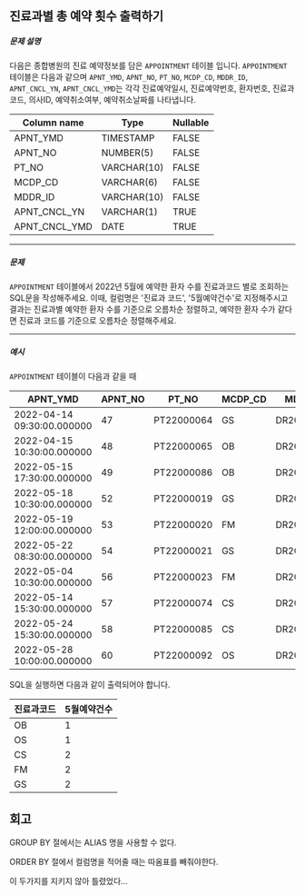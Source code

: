 ## 진료과별 총 예약 횟수 출력하기

##### 문제 설명

다음은 종합병원의 진료 예약정보를 담은 `APPOINTMENT` 테이블 입니다.
`APPOINTMENT` 테이블은 다음과 같으며 `APNT_YMD`, `APNT_NO`, `PT_NO`, `MCDP_CD`, `MDDR_ID`, `APNT_CNCL_YN`, `APNT_CNCL_YMD`는 각각 진료예약일시, 진료예약번호, 환자번호, 진료과코드, 의사ID, 예약취소여부, 예약취소날짜를 나타냅니다.

| Column name   | Type        | Nullable |
| ------------- | ----------- | -------- |
| APNT_YMD      | TIMESTAMP   | FALSE    |
| APNT_NO       | NUMBER(5)   | FALSE    |
| PT_NO         | VARCHAR(10) | FALSE    |
| MCDP_CD       | VARCHAR(6)  | FALSE    |
| MDDR_ID       | VARCHAR(10) | FALSE    |
| APNT_CNCL_YN  | VARCHAR(1)  | TRUE     |
| APNT_CNCL_YMD | DATE        | TRUE     |

------

##### 문제

`APPOINTMENT` 테이블에서 2022년 5월에 예약한 환자 수를 진료과코드 별로 조회하는 SQL문을 작성해주세요. 이때, 컬럼명은 '진료과 코드', '5월예약건수'로 지정해주시고 결과는 진료과별 예약한 환자 수를 기준으로 오름차순 정렬하고, 예약한 환자 수가 같다면 진료과 코드를 기준으로 오름차순 정렬해주세요.

------

##### 예시

`APPOINTMENT` 테이블이 다음과 같을 때

| APNT_YMD                   | APNT_NO | PT_NO      | MCDP_CD | MDDR_ID    | APNT_CNCL_YN | APNT_CNCL_YMD |
| -------------------------- | ------- | ---------- | ------- | ---------- | ------------ | ------------- |
| 2022-04-14 09:30:00.000000 | 47      | PT22000064 | GS      | DR20170123 | N            | NULL          |
| 2022-04-15 10:30:00.000000 | 48      | PT22000065 | OB      | DR20100231 | N            | NULL          |
| 2022-05-15 17:30:00.000000 | 49      | PT22000086 | OB      | DR20100231 | N            | NULL          |
| 2022-05-18 10:30:00.000000 | 52      | PT22000019 | GS      | DR20100039 | N            | NULL          |
| 2022-05-19 12:00:00.000000 | 53      | PT22000020 | FM      | DR20010112 | N            | NULL          |
| 2022-05-22 08:30:00.000000 | 54      | PT22000021 | GS      | DR20100039 | N            | NULL          |
| 2022-05-04 10:30:00.000000 | 56      | PT22000023 | FM      | DR20090112 | N            | NULL          |
| 2022-05-14 15:30:00.000000 | 57      | PT22000074 | CS      | DR20200012 | N            | NULL          |
| 2022-05-24 15:30:00.000000 | 58      | PT22000085 | CS      | DR20200012 | N            | NULL          |
| 2022-05-28 10:00:00.000000 | 60      | PT22000092 | OS      | DR20100031 | N            | NULL          |

SQL을 실행하면 다음과 같이 출력되어야 합니다.

| 진료과코드 | 5월예약건수 |
| ---------- | ----------- |
| OB         | 1           |
| OS         | 1           |
| CS         | 2           |
| FM         | 2           |
| GS         | 2           |

## 회고

GROUP BY 절에서는 ALIAS 명을 사용할 수 없다.

ORDER BY 절에서 컬럼명을 적어줄 때는 따옴표를 빼줘야한다.

이 두가지를 지키지 않아 틀렸었다...